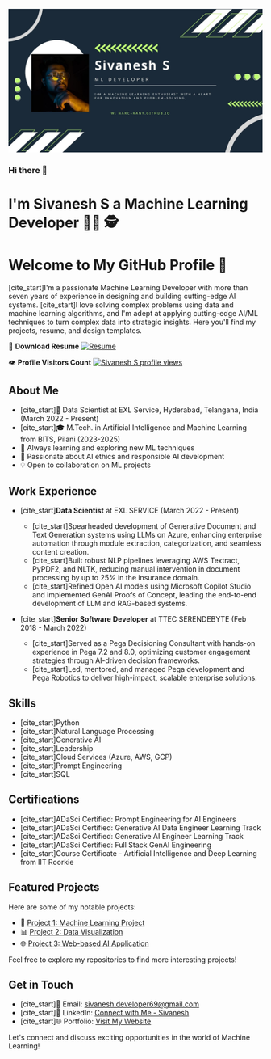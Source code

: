 ![banner2](https://github.com/narc-kany/narc-kany/blob/main/images/Sivanesh.jpg?raw=true)

### Hi there 👋

<!--
**narc-kany/narc-kany** is a ✨ _special_ ✨ repository because its `README.md` (this file) appears on your GitHub profile.

Here are some ideas to get you started:

- 🔭 I’m currently working on ...
- 🌱 I’m currently learning ...
- 👯 I’m looking to collaborate on ...
- 🤔 I’m looking for help with ...
- 💬 Ask me about ...
- 📫 How to reach me: ...
- 😄 Pronouns: ...
- ⚡ Fun fact: ...
-->

# I'm Sivanesh S a Machine Learning Developer 👨‍💻 🕵️ 

# Welcome to My GitHub Profile 👋

[cite_start]I'm a passionate Machine Learning Developer with more than seven years of experience in designing and building cutting-edge AI systems. [cite_start]I love solving complex problems using data and machine learning algorithms, and I'm adept at applying cutting-edge AI/ML techniques to turn complex data into strategic insights. Here you'll find my projects, resume, and design templates.

📄 **Download Resume** [![Resume](https://img.shields.io/badge/Download-Resume-blue?style=for-the-badge&logo=github)](https://drive.google.com/file/d/1ecWpN2Egcukjt1EhLsw8aOPRr1Zqud0K/view?usp=drive_link)

👁️ **Profile Visitors Count** [![Sivanesh S profile views](https://u8views.com/api/v1/github/profiles/86925605/views/day-week-month-total-count.svg)](https://u8views.com/github/narc-kany)

## About Me

- [cite_start]💼 Data Scientist at EXL Service, Hyderabad, Telangana, India (March 2022 - Present) 
- [cite_start]🎓 M.Tech. in Artificial Intelligence and Machine Learning from BITS, Pilani (2023-2025) 
- 🌱 Always learning and exploring new ML techniques
- 🚀 Passionate about AI ethics and responsible AI development
- 💡 Open to collaboration on ML projects

## Work Experience

* [cite_start]**Data Scientist** at EXL SERVICE (March 2022 - Present) 
    * [cite_start]Spearheaded development of Generative Document and Text Generation systems using LLMs on Azure, enhancing enterprise automation through module extraction, categorization, and seamless content creation.
    * [cite_start]Built robust NLP pipelines leveraging AWS Textract, PyPDF2, and NLTK, reducing manual intervention in document processing by up to 25% in the insurance domain.
    * [cite_start]Refined Open AI models using Microsoft Copilot Studio and implemented GenAI Proofs of Concept, leading the end-to-end development of LLM and RAG-based systems.

* [cite_start]**Senior Software Developer** at TTEC SERENDEBYTE (Feb 2018 - March 2022) 
    * [cite_start]Served as a Pega Decisioning Consultant with hands-on experience in Pega 7.2 and 8.0, optimizing customer engagement strategies through AI-driven decision frameworks.
    * [cite_start]Led, mentored, and managed Pega development and Pega Robotics to deliver high-impact, scalable enterprise solutions.

## Skills

* [cite_start]Python 
* [cite_start]Natural Language Processing 
* [cite_start]Generative AI 
* [cite_start]Leadership 
* [cite_start]Cloud Services (Azure, AWS, GCP) 
* [cite_start]Prompt Engineering 
* [cite_start]SQL 

## Certifications

* [cite_start]ADaSci Certified: Prompt Engineering for AI Engineers 
* [cite_start]ADaSci Certified: Generative AI Data Engineer Learning Track 
* [cite_start]ADaSci Certified: Generative AI Engineer Learning Track 
* [cite_start]ADaSci Certified: Full Stack GenAI Engineering 
* [cite_start]Course Certificate - Artificial Intelligence and Deep Learning from IIT Roorkie 

## Featured Projects

Here are some of my notable projects:

- 🤖 [Project 1: Machine Learning Project](https://github.com/your-username/project-1)
- 📊 [Project 2: Data Visualization](https://github.com/your-username/project-2)
- 🌐 [Project 3: Web-based AI Application](https://github.com/your-username/project-3)

Feel free to explore my repositories to find more interesting projects!

## Get in Touch

- [cite_start]📧 Email: sivanesh.developer69@gmail.com 
- [cite_start]💼 LinkedIn: [Connect with Me - Sivanesh](https://www.linkedin.com/in/sivaneshs/) 
- [cite_start]🌐 Portfolio: [Visit My Website](https://narc-kany.github.io/) 

Let's connect and discuss exciting opportunities in the world of Machine Learning!

